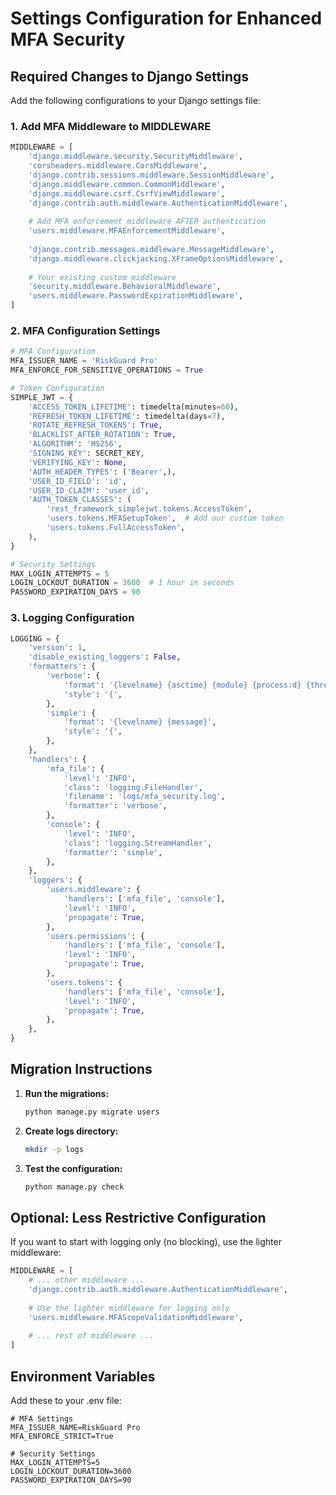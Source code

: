 # Settings Configuration for Enhanced MFA Security

## Required Changes to Django Settings

Add the following configurations to your Django settings file:

### 1. Add MFA Middleware to MIDDLEWARE

```python
MIDDLEWARE = [
    'django.middleware.security.SecurityMiddleware',
    'corsheaders.middleware.CorsMiddleware',
    'django.contrib.sessions.middleware.SessionMiddleware',
    'django.middleware.common.CommonMiddleware',
    'django.middleware.csrf.CsrfViewMiddleware',
    'django.contrib.auth.middleware.AuthenticationMiddleware',
    
    # Add MFA enforcement middleware AFTER authentication
    'users.middleware.MFAEnforcementMiddleware',
    
    'django.contrib.messages.middleware.MessageMiddleware',
    'django.middleware.clickjacking.XFrameOptionsMiddleware',
    
    # Your existing custom middleware
    'security.middleware.BehavioralMiddleware',
    'users.middleware.PasswordExpirationMiddleware',
]
```

### 2. MFA Configuration Settings

```python
# MFA Configuration
MFA_ISSUER_NAME = 'RiskGuard Pro'
MFA_ENFORCE_FOR_SENSITIVE_OPERATIONS = True

# Token Configuration
SIMPLE_JWT = {
    'ACCESS_TOKEN_LIFETIME': timedelta(minutes=60),
    'REFRESH_TOKEN_LIFETIME': timedelta(days=7),
    'ROTATE_REFRESH_TOKENS': True,
    'BLACKLIST_AFTER_ROTATION': True,
    'ALGORITHM': 'HS256',
    'SIGNING_KEY': SECRET_KEY,
    'VERIFYING_KEY': None,
    'AUTH_HEADER_TYPES': ('Bearer',),
    'USER_ID_FIELD': 'id',
    'USER_ID_CLAIM': 'user_id',
    'AUTH_TOKEN_CLASSES': (
        'rest_framework_simplejwt.tokens.AccessToken',
        'users.tokens.MFASetupToken',  # Add our custom token
        'users.tokens.FullAccessToken',
    ),
}

# Security Settings
MAX_LOGIN_ATTEMPTS = 5
LOGIN_LOCKOUT_DURATION = 3600  # 1 hour in seconds
PASSWORD_EXPIRATION_DAYS = 90
```

### 3. Logging Configuration

```python
LOGGING = {
    'version': 1,
    'disable_existing_loggers': False,
    'formatters': {
        'verbose': {
            'format': '{levelname} {asctime} {module} {process:d} {thread:d} {message}',
            'style': '{',
        },
        'simple': {
            'format': '{levelname} {message}',
            'style': '{',
        },
    },
    'handlers': {
        'mfa_file': {
            'level': 'INFO',
            'class': 'logging.FileHandler',
            'filename': 'logs/mfa_security.log',
            'formatter': 'verbose',
        },
        'console': {
            'level': 'INFO',
            'class': 'logging.StreamHandler',
            'formatter': 'simple',
        },
    },
    'loggers': {
        'users.middleware': {
            'handlers': ['mfa_file', 'console'],
            'level': 'INFO',
            'propagate': True,
        },
        'users.permissions': {
            'handlers': ['mfa_file', 'console'],
            'level': 'INFO',
            'propagate': True,
        },
        'users.tokens': {
            'handlers': ['mfa_file', 'console'],
            'level': 'INFO',
            'propagate': True,
        },
    },
}
```

## Migration Instructions

1. **Run the migrations:**
   ```bash
   python manage.py migrate users
   ```

2. **Create logs directory:**
   ```bash
   mkdir -p logs
   ```

3. **Test the configuration:**
   ```bash
   python manage.py check
   ```

## Optional: Less Restrictive Configuration

If you want to start with logging only (no blocking), use the lighter middleware:

```python
MIDDLEWARE = [
    # ... other middleware ...
    'django.contrib.auth.middleware.AuthenticationMiddleware',
    
    # Use the lighter middleware for logging only
    'users.middleware.MFAScopeValidationMiddleware',
    
    # ... rest of middleware ...
]
```

## Environment Variables

Add these to your .env file:

```env
# MFA Settings
MFA_ISSUER_NAME=RiskGuard Pro
MFA_ENFORCE_STRICT=True

# Security Settings  
MAX_LOGIN_ATTEMPTS=5
LOGIN_LOCKOUT_DURATION=3600
PASSWORD_EXPIRATION_DAYS=90
```
